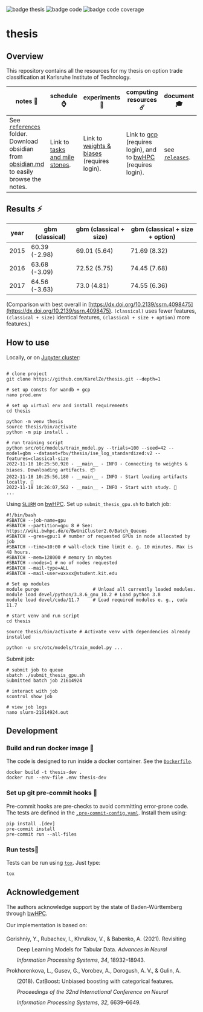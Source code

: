 ![badge thesis](https://github.com/KarelZe/thesis/actions/workflows/action_latex.yaml/badge.svg)
![badge code](https://github.com/KarelZe/thesis/actions/workflows/action_python.yaml/badge.svg)
![badge code coverage](https://img.shields.io/endpoint?url=https://gist.githubusercontent.com/KarelZe/e2578f2f3e6322d299f1cb2e294d6b0b/raw/covbadge.json)

# thesis

## Overview

This repository contains all the resources for my thesis on option trade classification at Karlsruhe Institute of Technology.

| notes 📜                                                                                                                                                                   | schedule ⌚                                                                                                            | experiments 🧪                                                             | computing resources ☄️                                                                                                                                       | document 🎓                                                     |
| ------------------------------------------------------------------------------------------------------------------------------------------------------------------------- | --------------------------------------------------------------------------------------------------------------------- | ------------------------------------------------------------------------- | ----------------------------------------------------------------------------------------------------------------------------------------------------------- | -------------------------------------------------------------- |
| See [`references`](https://github.com/KarelZe/thesis/tree/main/references) folder. Download obsidian from [obsidian.md](https://obsidian.md/) to easily browse the notes. | Link to [tasks and mile stones](https://github.com/KarelZe/thesis/milestones?direction=asc&sort=due_date&state=open). | Link to [weights & biases](https://wandb.ai/fbv/thesis) (requires login). | Link to [gcp](https://console.cloud.google.com/welcome?project=flowing-mantis-239216) (requires login), and to [bwHPC](https://bwhpc.de/) (requires login). | see [`releases`](https://github.com/KarelZe/thesis/releases/). |

## Results ⚡
| year | gbm (classical) | gbm (classical + size) | gbm (classical + size + option) |
| ---- | --------------- | ---------------------- | ------------------------------- |
| 2015 | 60.39 (-2.98)   | 69.01 (5.64)           | 71.69 (8.32)                    |
| 2016 | 63.68 (-3.09)   | 72.52 (5.75)           | 74.45 (7.68)                    |
| 2017 | 64.56 (-3.63)   | 73.0 (4.81)            | 74.55 (6.36)                    |

(Comparison with best overall in [https://dx.doi.org/10.2139/ssrn.4098475](https://dx.doi.org/10.2139/ssrn.4098475). `(classical)` uses fewer features, `(classical + size)` identical features, `(classical + size + option)` more features.)

## How to use

Locally, or on [Jupyter cluster](https://uc2-jupyter.scc.kit.edu/jhub/):
```shell

# clone project
git clone https://github.com/KarelZe/thesis.git --depth=1

# set up consts for wandb + gcp
nano prod.env

# set up virtual env and install requirements
cd thesis

python -m venv thesis
source thesis/bin/activate
python -m pip install .

# run training script
python src/otc/models/train_model.py --trials=100 --seed=42 --model=gbm --dataset=fbv/thesis/ise_log_standardized:v2 --features=classical-size
2022-11-18 10:25:50,920 - __main__ - INFO - Connecting to weights & biases. Downloading artifacts. 📦
2022-11-18 10:25:56,180 - __main__ - INFO - Start loading artifacts locally. 🐢
2022-11-18 10:26:07,562 - __main__ - INFO - Start with study. 🦄
...
```

Using [`SLURM`](https://wiki.bwhpc.de/e/BwUniCluster2.0/Slurm) on [bwHPC](https://bwhpc.de/).
Set up `submit_thesis_gpu.sh` to batch job:
```shell
#!/bin/bash
#SBATCH --job-name=gpu
#SBATCH --partition=gpu_8 # See: https://wiki.bwhpc.de/e/BwUniCluster2.0/Batch_Queues
#SBATCH --gres=gpu:1 # number of requested GPUs in node allocated by job
#SBATCH --time=10:00 # wall-clock time limit e. g. 10 minutes. Max is 48 hours.
#SBATCH --mem=128000 # memory in mbytes
#SBATCH --nodes=1 # no of nodes requested
#SBATCH --mail-type=ALL
#SBATCH --mail-user=uxxxx@student.kit.edu

# Set up modules
module purge                    # Unload all currently loaded modules.
module load devel/python/3.8.6_gnu_10.2 # Load python 3.8 
module load devel/cuda/11.7     # Load required modules e. g., cuda 11.7

# start venv and run script
cd thesis

source thesis/bin/activate # Activate venv with dependencies already installed

python -u src/otc/models/train_model.py ...
```

Submit job:
```shell
# submit job to queue
sbatch ./submit_thesis_gpu.sh
Submitted batch job 21614924

# interact with job
scontrol show job

# view job logs
nano slurm-21614924.out
```

## Development

### Build and run docker image 🐳
The code is designed to run inside a docker container. See the [`Dockerfile`](https://github.com/KarelZe/thesis/blob/main/Dockerfile).
```shell
docker build -t thesis-dev .
docker run --env-file .env thesis-dev
```

### Set up git pre-commit hooks 🐙
Pre-commit hooks are pre-checks to avoid committing error-prone code. The tests are defined in the [`.pre-commit-config.yaml`](https://github.com/KarelZe/thesis/blob/main/.pre-commit-config.yaml). Install them using:
```shell
pip install .[dev]
pre-commit install
pre-commit run --all-files
```
### Run tests🧯
Tests can be run using [`tox`](https://tox.wiki/en/latest/). Just type:
```shell
tox
```
## Acknowledgement

The authors acknowledge support by the state of Baden-Württemberg through [bwHPC](https://bwhpc.de/).

Our implementation is based on:

<div class="csl-bib-body" style="line-height: 2; margin-left: 2em; text-indent:-2em;">
  <div class="csl-entry">Gorishniy, Y., Rubachev, I., Khrulkov, V., &amp; Babenko, A. (2021). Revisiting Deep Learning Models for Tabular Data. <i>Advances in Neural Information Processing Systems</i>, <i>34</i>, 18932–18943.</div>
  <span class="Z3988" title="url_ver=Z39.88-2004&amp;ctx_ver=Z39.88-2004&amp;rfr_id=info%3Asid%2Fzotero.org%3A2&amp;rft_val_fmt=info%3Aofi%2Ffmt%3Akev%3Amtx%3Abook&amp;rft.genre=proceeding&amp;rft.atitle=Revisiting%20Deep%20Learning%20Models%20for%20Tabular%20Data&amp;rft.btitle=Advances%20in%20Neural%20Information%20Processing%20Systems&amp;rft.place=Red%20Hook%2C%20NY&amp;rft.publisher=Curran%20Associates%2C%20Inc.&amp;rft.aufirst=Yury&amp;rft.aulast=Gorishniy&amp;rft.au=Yury%20Gorishniy&amp;rft.au=Ivan%20Rubachev&amp;rft.au=Valentin%20Khrulkov&amp;rft.au=Artem%20Babenko&amp;rft.date=2021&amp;rft.pages=18932%E2%80%9318943&amp;rft.spage=18932&amp;rft.epage=18943"></span>
</div>
<div class="csl-bib-body" style="line-height: 2; margin-left: 2em; text-indent:-2em;">
  <div class="csl-entry">Prokhorenkova, L., Gusev, G., Vorobev, A., Dorogush, A. V., &amp; Gulin, A. (2018). CatBoost: Unbiased boosting with categorical features. <i>Proceedings of the 32nd International Conference on Neural Information Processing Systems</i>, <i>32</i>, 6639–6649.</div>
  <span class="Z3988" title="url_ver=Z39.88-2004&amp;ctx_ver=Z39.88-2004&amp;rfr_id=info%3Asid%2Fzotero.org%3A2&amp;rft_val_fmt=info%3Aofi%2Ffmt%3Akev%3Amtx%3Abook&amp;rft.genre=proceeding&amp;rft.atitle=CatBoost%3A%20unbiased%20boosting%20with%20categorical%20features&amp;rft.btitle=Proceedings%20of%20the%2032nd%20International%20Conference%20on%20Neural%20Information%20Processing%20Systems&amp;rft.place=Red%20Hook%2C%20NY&amp;rft.publisher=Curran%20Associates%20Inc.&amp;rft.series=NeurIPS%202018&amp;rft.aufirst=Liudmila&amp;rft.aulast=Prokhorenkova&amp;rft.au=Liudmila%20Prokhorenkova&amp;rft.au=Gleb%20Gusev&amp;rft.au=Aleksandr%20Vorobev&amp;rft.au=Anna%20Veronika%20Dorogush&amp;rft.au=Andrey%20Gulin&amp;rft.date=2018&amp;rft.pages=6639%E2%80%936649&amp;rft.spage=6639&amp;rft.epage=6649"></span>
</div>
